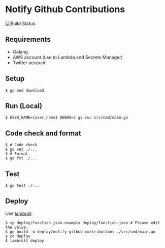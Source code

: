 # Notify Github Contributions

![Build Status](https://github.com/gotoeveryone/notify-github-contributions/workflows/Build/badge.svg)

## Requirements

- Golang
- AWS account (use to Lambda and Secrets Manager)
- Twitter account

## Setup

```console
$ go mod download
```

## Run (Local)

```console
$ USER_NAME={user_name} DEBUG=1 go run src/cmd/main.go
```

## Code check and format

```console
$ # Code check
$ go vet ./...
$ # Format
$ go fmt ./...
```

## Test

```console
$ go test ./...
```

## Deploy

Use [lambroll](https://github.com/fujiwara/lambroll).

```console
$ cp deploy/function.json.example deploy/function.json # Please edit the value.
$ go build -o deploy/notify-github-contributions ./src/cmd/main.go
$ cd deploy
$ lambroll deploy
```
